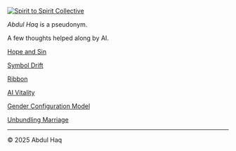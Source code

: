 [![Spirit to Spirit Collective](https://img.shields.io/badge/Spirit_to_Spirit-Collective-blueviolet?style=for-the-badge&logo=sparkles&logoColor=white)](#)

*Abdul Haq* is a pseudonym.

A few thoughts helped along by AI.

[Hope and Sin](https://spirit-to-spirit.github.io/Hope-and-Sin/)

[Symbol Drift](https://spirit-to-spirit.github.io/Symbol-Drift/)

[Ribbon](https://spirit-to-spirit.github.io/Ribbon/)

[AI Vitality](https://spirit-to-spirit.github.io/ai-alive/)

[Gender Configuration Model](https://spirit-to-spirit.github.io/gender-configuration/)

[Unbundling Marriage](https://spirit-to-spirit.github.io/marriage/)

---
© 2025 Abdul Haq
